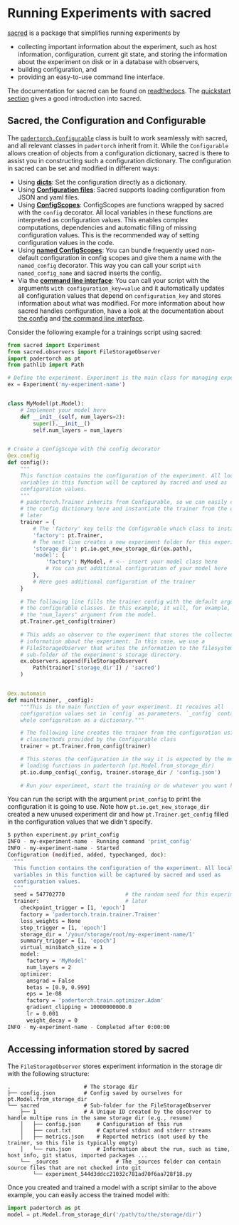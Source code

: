 # Running Experiments with sacred

[sacred](https://github.com/IDSIA/sacred) is a package that simplifies running experiments by

 - collecting important information about the experiment, such as host information, configuration, current git
  state, and storing the information about the experiment on disk or in a database with observers,
 - building configuration, and
 - providing an easy-to-use command line interface.

The documentation for sacred can be found on [readthedocs](https://sacred.readthedocs.io/en/stable/).
The [quickstart section](https://sacred.readthedocs.io/en/stable/quickstart.html) gives a good introduction into sacred.

## Sacred, the Configuration and Configurable

The [`padertorch.Configurable`](doc/configurable.md) class is built to work seamlessly with sacred, and all relevant
 classes in `padertorch` inherit from it.
While the `Configurable` allows creation of objects from a configuration dictionary, sacred is there to assist you in 
constructing such a configuration dictionary.
The configuration in sacred can be set and modified in different ways:

 - Using **[dicts](https://sacred.readthedocs.io/en/stable/configuration.html#dictionaries)**: Set the configuration
  directly as a dictionary.
 - Using **[Configuration files](https://sacred.readthedocs.io/en/stable/configuration.html#config-files)**: Sacred
  supports loading configuration from JSON and yaml files.
 - Using **[ConfigScopes](https://sacred.readthedocs.io/en/stable/configuration.html#config-scopes)**: ConfigScopes are 
  functions wrapped by sacred with the `config` decorator. All local
  variables in these functions are interpreted as configuration values.
  This enables complex computations, dependencies and automatic filling of missing configuration values.
  This is the recommended way of setting configuration values in the code.
 - Using **[named ConfigScopes](https://sacred.readthedocs.io/en/stable/configuration.html#named-configurations)**: 
  You can bundle frequently used non-default configuration in config scopes and give
  them a name with the `named_config` decorator. This way you can call your script `with named_config_name` and
  sacred inserts the config.
 - Via the **[command line interface](https://sacred.readthedocs.io/en/stable/command_line.html#configuration-updates)**:
  You can call your script with the arguments `with configuration_key=value` and
  it automatically updates all configuration values that depend on `configuration_key` and stores information about
  what was modified.
For more information about how sacred handles configuration, have a look at the documentation about 
[the config](https://sacred.readthedocs.io/en/stable/configuration.html) and 
[the command line interface](https://sacred.readthedocs.io/en/stable/command_line.html).
 
Consider the following example for a trainings script using sacred:

```python
from sacred import Experiment
from sacred.observers import FileStorageObserver
import padertorch as pt
from pathlib import Path

# Define the experiment. Experiment is the main class for managing experiments.
ex = Experiment('my-experiment-name')


class MyModel(pt.Model):
    # Implement your model here
    def __init__(self, num_layers=2):
        super().__init__()
        self.num_layers = num_layers


# Create a ConfigScope with the config decorator
@ex.config
def config():
    """
    This function contains the configuration of the experiment. All local 
    variables in this function will be captured by sacred and used as 
    configuration values.
    """
    # padertorch.Trainer inherits from Configurable, so we can easily construct 
    # the config dictionary here and instantiate the trainer from the config 
    # later
    trainer = {
        # The 'factory' key tells the Configurable which class to instantiate
        'factory': pt.Trainer,
        # The next line creates a new experiment folder for this experiment
        'storage_dir': pt.io.get_new_storage_dir(ex.path),
        'model': {
            'factory': MyModel, # <-- insert your model class here
            # You can put additional configuration of your model here
        },
        # Here goes additional configuration of the trainer
    }   
    
    # The following line fills the trainer config with the default arguments of
    # the configurable classes. In this example, it will, for example, insert 
    # the "num_layers" argument from the model.
    pt.Trainer.get_config(trainer)
    
    # This adds an observer to the experiment that stores the collected 
    # information about the experiment. In this case, we use a 
    # FileStorageObserver that writes the information to the filesystem to a 
    # sub-folder of the experiment's storage directory.
    ex.observers.append(FileStorageObserver(
        Path(trainer['storage_dir']) / 'sacred')
    )


@ex.automain
def main(trainer, _config):
    """This is the main function of your experiment. It receives all 
    configuration values set in `config` as parameters. `_config` contains the  
    whole configuration as a dictionary."""

    # The following line creates the trainer from the configuration using 
    # classmethods provided by the Configurable class
    trainer = pt.Trainer.from_config(trainer)

    # This stores the configuration in the way it is expected by the model 
    # loading functions in padertorch (pt.Model.from_storage_dir)
    pt.io.dump_config(_config, trainer.storage_dir / 'config.json')
    
    # Run your experiment, start the training or do whatever you want here...
```

You can run the script with the argument `print_config` to print the configuration it is going to use.
Note how `pt.io.get_new_storage_dir` created a new unused experiment dir and how `pt.Trainer.get_config` filled in the
 configuration values that we didn't specify. 

```bash
$ python experiment.py print_config
INFO - my-experiment-name - Running command 'print_config'
INFO - my-experiment-name - Started
Configuration (modified, added, typechanged, doc):
  """
  This function contains the configuration of the experiment. All local 
  variables in this function will be captured by sacred and used as 
  configuration values.
  """
  seed = 547702770                   # the random seed for this experiment
  trainer:                           # later
    checkpoint_trigger = [1, 'epoch']
    factory = 'padertorch.train.trainer.Trainer'
    loss_weights = None
    stop_trigger = [1, 'epoch']
    storage_dir = '/your/storage/root/my-experiment-name/1'
    summary_trigger = [1, 'epoch']
    virtual_minibatch_size = 1
    model:
      factory = 'MyModel'
      num_layers = 2
    optimizer:
      amsgrad = False
      betas = [0.9, 0.999]
      eps = 1e-08
      factory = 'padertorch.train.optimizer.Adam'
      gradient_clipping = 10000000000.0
      lr = 0.001
      weight_decay = 0
INFO - my-experiment-name - Completed after 0:00:00
```

## Accessing information stored by sacred

The `FileStorageObserver` stores experiment information in the storage dir with the following structure:

```
.                       # The storage dir
├── config.json         # Config saved by ourselves for pt.Model.from_storage_dir
└── sacred              # Sub-folder for the FileStorageObserver
    ├── 1               # A Unique ID created by the observer to handle multipe runs in the same storage dir (e.g., resume)
    │   ├── config.json     # Configuration of this run
    │   ├── cout.txt        # Captured stdout and stderr streams
    │   ├── metrics.json    # Reported metrics (not used by the trainer, so this file is typically empty)
    │   └── run.json        # Information about the run, such as time, host info, git status, imported packages ...
    └── _sources                  # The _sources folder can contain source files that are not checked into git
        └── experiment_544d3ddcc21032c781ad70f6aa728f18.py
```

Once you created and trained a model with a script similar to the above example, you can easily access the trained
 model with:
 
```python
import padertorch as pt
model = pt.Model.from_storage_dir('/path/to/the/storage/dir')
```